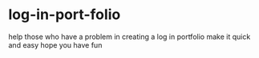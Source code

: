 # log-in-port-folio
help those who have a problem in creating a log in portfolio make it quick and easy hope you have fun
